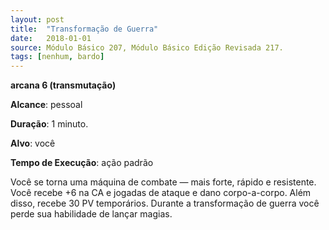 ```yaml
---
layout: post
title:  "Transformação de Guerra"
date:   2018-01-01
source: Módulo Básico 207, Módulo Básico Edição Revisada 217.
tags: [nenhum, bardo]
---
```


**arcana 6 (transmutação)**

**Alcance**: pessoal

**Duração**: 1 minuto.

**Alvo**: você

**Tempo de Execução**: ação padrão

Você se torna uma máquina de combate — mais forte, rápido e resistente.
Você recebe +6 na CA e jogadas de ataque e dano corpo-a-corpo. Além disso, recebe 30 PV temporários.
Durante a transformação de guerra você perde sua habilidade de lançar magias.
